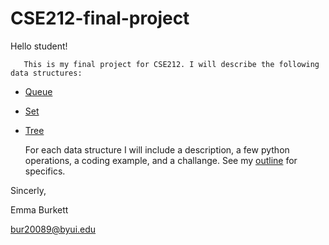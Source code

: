 # CSE212-final-project

Hello student! 

       This is my final project for CSE212. I will describe the following data structures:
* [Queue](1-queue.md)
* [Set](2-set.md)
* [Tree](3-tree.md)

    For each data structure I will include a description, a few python operations, a coding example, and a challange. See my [outline](outline.md) for specifics. 

Sincerly,

Emma Burkett

bur20089@byui.edu